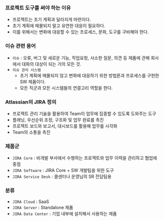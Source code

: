 ### 프로젝트 도구를 써야 하는 이유
- 프로젝트는 초기 계획과 달라지게 마련이다.
- 초기 계획에 매몰되지 말고 유연한 대응이 필요하다.
- 이를 위해서는 변화에 대응할 수 있는 프로세스, 문화, 도구를 구비해야 한다.

### 이슈 관련 용어
- `이슈` : 오류, 버그 및 새로운 기능, 작업요청, 사소한 질문, 의견 등 제품에 관해 회사에서 대화의 대상이 되는 거의 모든 것.
- `이슈 관리 시스템`
  - 초기 계획에 매몰되지 않고 변화에 대응하기 위한 방법론과 프로세스를 구현한 SW 제품이다.
  - 모든 직군과 모든 시스템들의 연결고리 역할을 한다.

### Atlassian의 JIRA 정의
- 프로젝트 관리 기술을 활용하여 Team이 업무에 집중할 수 있도록 도와주는 도구
- 플래닝, 우선순위 조정, 구조화 및 업무 완료를 촉진
- 프로젝트 보드와 보고서, 대시보드를 활용해 업무를 시각화
- Team의 소통을 촉진

### 제품군
- `JIRA Core` : 비개발 부서에서 수행하는 프로젝트와 업무 이력을 관리하고 협업에 중점
- `JIRA Software` : JIRA Core + SW 개발팀을 위한 도구
- `JIRA Service Desk` : 콜센터나 운영님의 SR 전담팀용

### 분류
- `JIRA Cloud` : SaaS
- `JIRA Server` : Standalone 제품
- `JIRA Data Center` : 기업 내부에 설치해서 사용하는 제품

